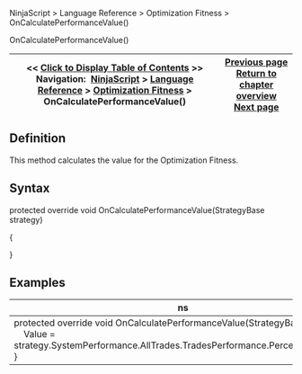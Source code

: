 ﻿
NinjaScript > Language Reference > Optimization Fitness > OnCalculatePerformanceValue()

OnCalculatePerformanceValue()

| << [Click to Display Table of Contents](oncalculateperformancevalue.md) >> **Navigation:**     [NinjaScript](ninjascript.md) > [Language Reference](language_reference_wip.md) > [Optimization Fitness](optimization_fitness.md) > OnCalculatePerformanceValue() | [Previous page](optimization_fitness.md) [Return to chapter overview](optimization_fitness.md) [Next page](optimization_fitness_value.md) |
| --- | --- |
## Definition
This method calculates the value for the Optimization Fitness.
 
## Syntax
protected override void OnCalculatePerformanceValue(StrategyBase strategy)   

{
   

}

## Examples

| ns |
| --- |
| protected override void OnCalculatePerformanceValue(StrategyBase strategy) {      Value = strategy.SystemPerformance.AllTrades.TradesPerformance.Percent.Drawdown; } |
